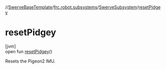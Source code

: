 //[SwerveBaseTemplate](../../../index.md)/[frc.robot.subsystems](../index.md)/[SwerveSubsystem](index.md)/[resetPidgey](reset-pidgey.md)

# resetPidgey

[jvm]\
open fun [resetPidgey](reset-pidgey.md)()

Resets the Pigeon2 IMU.
